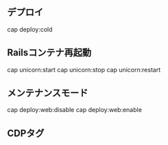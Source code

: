 ## デプロイ

cap deploy:cold

## Railsコンテナ再起動

cap unicorn:start
cap unicorn:stop
cap unicorn:restart

## メンテナンスモード

cap deploy:web:disable
cap deploy:web:enable

## CDPタグ
